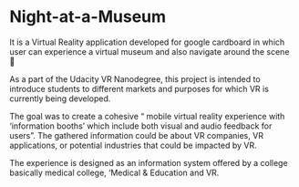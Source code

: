 # Night-at-a-Museum
It is a Virtual Reality application developed for google cardboard in which user can experience a virtual museum and also navigate around  the scene 🌃 

As a part of the Udacity VR Nanodegree, this project is intended to introduce students to different markets and purposes for which VR is currently being developed.

The goal was to create a cohesive “ mobile virtual reality experience with ‘information booths’ which include both visual and audio feedback for users”. The gathered information could be about VR companies, VR applications, or potential industries that could be impacted by VR.

The experience is designed as an information system offered by a college basically medical college, ‘Medical & Education and VR.
